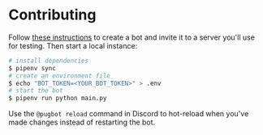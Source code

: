 # Contributing
Follow [these instructions](https://discordpy.readthedocs.io/en/latest/discord.html) to create a bot and invite it to a server you'll use for testing. Then start a local instance:
```bash
# install dependencies
$ pipenv sync
# create an environment file
$ echo "BOT_TOKEN=<YOUR_BOT_TOKEN>" > .env
# start the bot
$ pipenv run python main.py
```
Use the `@pugbot reload` command in Discord to hot-reload when you've made changes instead of restarting the bot.
